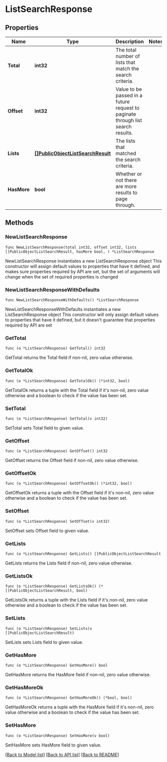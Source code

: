 # ListSearchResponse

## Properties

Name | Type | Description | Notes
------------ | ------------- | ------------- | -------------
**Total** | **int32** | The total number of lists that match the search criteria. | 
**Offset** | **int32** | Value to be passed in a future request to paginate through list search results. | 
**Lists** | [**[]PublicObjectListSearchResult**](PublicObjectListSearchResult.md) | The lists that matched the search criteria. | 
**HasMore** | **bool** | Whether or not there are more results to page through. | 

## Methods

### NewListSearchResponse

`func NewListSearchResponse(total int32, offset int32, lists []PublicObjectListSearchResult, hasMore bool, ) *ListSearchResponse`

NewListSearchResponse instantiates a new ListSearchResponse object
This constructor will assign default values to properties that have it defined,
and makes sure properties required by API are set, but the set of arguments
will change when the set of required properties is changed

### NewListSearchResponseWithDefaults

`func NewListSearchResponseWithDefaults() *ListSearchResponse`

NewListSearchResponseWithDefaults instantiates a new ListSearchResponse object
This constructor will only assign default values to properties that have it defined,
but it doesn't guarantee that properties required by API are set

### GetTotal

`func (o *ListSearchResponse) GetTotal() int32`

GetTotal returns the Total field if non-nil, zero value otherwise.

### GetTotalOk

`func (o *ListSearchResponse) GetTotalOk() (*int32, bool)`

GetTotalOk returns a tuple with the Total field if it's non-nil, zero value otherwise
and a boolean to check if the value has been set.

### SetTotal

`func (o *ListSearchResponse) SetTotal(v int32)`

SetTotal sets Total field to given value.


### GetOffset

`func (o *ListSearchResponse) GetOffset() int32`

GetOffset returns the Offset field if non-nil, zero value otherwise.

### GetOffsetOk

`func (o *ListSearchResponse) GetOffsetOk() (*int32, bool)`

GetOffsetOk returns a tuple with the Offset field if it's non-nil, zero value otherwise
and a boolean to check if the value has been set.

### SetOffset

`func (o *ListSearchResponse) SetOffset(v int32)`

SetOffset sets Offset field to given value.


### GetLists

`func (o *ListSearchResponse) GetLists() []PublicObjectListSearchResult`

GetLists returns the Lists field if non-nil, zero value otherwise.

### GetListsOk

`func (o *ListSearchResponse) GetListsOk() (*[]PublicObjectListSearchResult, bool)`

GetListsOk returns a tuple with the Lists field if it's non-nil, zero value otherwise
and a boolean to check if the value has been set.

### SetLists

`func (o *ListSearchResponse) SetLists(v []PublicObjectListSearchResult)`

SetLists sets Lists field to given value.


### GetHasMore

`func (o *ListSearchResponse) GetHasMore() bool`

GetHasMore returns the HasMore field if non-nil, zero value otherwise.

### GetHasMoreOk

`func (o *ListSearchResponse) GetHasMoreOk() (*bool, bool)`

GetHasMoreOk returns a tuple with the HasMore field if it's non-nil, zero value otherwise
and a boolean to check if the value has been set.

### SetHasMore

`func (o *ListSearchResponse) SetHasMore(v bool)`

SetHasMore sets HasMore field to given value.



[[Back to Model list]](../README.md#documentation-for-models) [[Back to API list]](../README.md#documentation-for-api-endpoints) [[Back to README]](../README.md)


